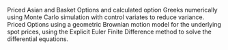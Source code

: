 Priced Asian and Basket Options and calculated option Greeks numerically using Monte Carlo simulation with control variates to reduce variance.
Priced Options using a geometric Brownian motion model for the underlying spot prices, using the Explicit Euler Finite Difference method to solve the differential equations.

